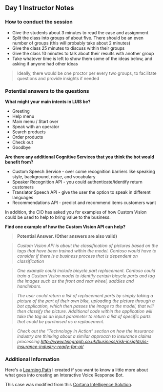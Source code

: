 ## Day 1 Instructor Notes

### How to conduct the session
* Give the students about 3 minutes to read the case and assignment
* Split the class into groups of about five. There should be an even number of groups (this will probably take about 2 minutes)
* Give the class 25 minutes to discuss within their groups
* Give the class 10 minutes to talk about their results with another group
* Take whatever time is left to show them some of the ideas below, and asking if anyone had other ideas
> Ideally, there would be one proctor per every two groups, to facilitate questions and provide insights if needed

### Potential answers to the questions

**What might your main intents in LUIS be?**
* Greeting
* Help menu
* Main menu / Start over
* Speak with an operator
* Search products
* Order products
* Check out
* Goodbye


**Are there any additional Cognitive Services that you think the bot would benefit from?**  
* Custom Speech Service - over come recognition barriers like speaking style, background, noise, and vocabulary
* Speaker Recognition API - you could authenticate/identify return customers
* Translator Speech API - give the user the option to speak in different languages
* Recommendations API - predict and recommend items customers want

In addition, the CIO has asked you for examples of how Custom Vision could be
used to help to bring value to the business.

**Find one example of how the Custom Vision API can help?**

>   **Potential Answer. (Other answers are also valid)**

>   *Custom Vision API is about the classification of pictures based on the tags
>   that have been trained within the model. Contoso would have to consider if
>   there is a business process that is dependent on classification*

>   *One example could include bicycle part replacement. Contoso could train a
>   Custom Vision model to identify certain bicycle parts and tag the images
>   such as the front and rear wheel, saddles and handlebars.*

>   *The user could return a list of replacement parts by simply taking a
>   picture of the part of their own bike, uploading the picture through a bot
>   application, which then passes the image to the model, that will then
>   classify the picture. Additional code within the application will take the
>   tag as an input parameter to return a list of specific parts that could be
>   purchased as a replacemen*t.

>   *Check out the “Technology in Action” section on how the insurance industry
>   are thinking about a similar approach to insurance claims processing
>   http://www.telegraph.co.uk/business/risk-insights/is-insurance-industry-ready-for-ai/*


### Additional Information
Here's a [Learning Path](https://github.com/amthomas46/LearningPaths/blob/master/Developer/Learning%20Path%20-%20Interactive%20Voice%20Response%20Bot.md) I created if you want to know a little more about what goes into creating an Interactive Voice Response Bot.

This case was modified from this [Cortana Intelligence Solution](https://gallery.cortanaintelligence.com/Solution/Interactive-Voice-Response-Bot).
